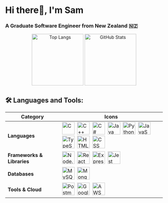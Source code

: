 <h1>Hi there👋, I'm Sam</h1>
<h3>A Graduate Software Engineer from New Zealand 🇳🇿</h3>

<p align="center">
  <img src="https://github-readme-stats.vercel.app/api/top-langs?username=carrotinpot&show_icons=true&locale=en&layout=compact&theme=dark&v=3" alt="Top Langs" height="165"/>
  <img src="https://github-readme-stats.vercel.app/api?username=carrotinpot&show_icons=true&locale=en&theme=dark&v=3" alt="GitHub Stats" height="165"/>
</p>


## 🛠️ Languages and Tools:

| Category | Icons |
|---|---|
| **Languages** | <img src="https://cdn.jsdelivr.net/gh/devicons/devicon/icons/c/c-original.svg" title="C" alt="C" width="40" height="40"/>&nbsp; <img src="https://cdn.jsdelivr.net/gh/devicons/devicon/icons/cplusplus/cplusplus-original.svg" title="C++" alt="C++" width="40" height="40"/>&nbsp; <img src="https://cdn.jsdelivr.net/gh/devicons/devicon/icons/csharp/csharp-original.svg" title="C#" alt="C#" width="40" height="40"/>&nbsp; <img src="https://cdn.jsdelivr.net/gh/devicons/devicon/icons/java/java-original.svg" title="Java" alt="Java" width="40" height="40"/>&nbsp; <img src="https://cdn.jsdelivr.net/gh/devicons/devicon/icons/python/python-original.svg" title="Python" alt="Python" width="40" height="40"/>&nbsp; <img src="https://cdn.jsdelivr.net/gh/devicons/devicon/icons/javascript/javascript-original.svg" title="JavaScript" alt="JavaScript" width="40" height="40"/>&nbsp; <img src="https://cdn.jsdelivr.net/gh/devicons/devicon/icons/typescript/typescript-original.svg" title="TypeScript" alt="TypeScript" width="40" height="40"/>&nbsp; <img src="https://cdn.jsdelivr.net/gh/devicons/devicon/icons/html5/html5-original.svg" title="HTML5" alt="HTML" width="40" height="40"/>&nbsp; <img src="https://cdn.jsdelivr.net/gh/devicons/devicon/icons/css3/css3-original.svg" title="CSS3" alt="CSS" width="40" height="40"/>&nbsp; |
| **Frameworks & Libraries** | <img src="https://cdn.jsdelivr.net/gh/devicons/devicon/icons/nodejs/nodejs-original.svg" title="Node.js" alt="Node.js" width="40" height="40"/>&nbsp; <img src="https://cdn.jsdelivr.net/gh/devicons/devicon/icons/react/react-original.svg" title="React" alt="React" width="40" height="40"/>&nbsp; <img src="https://cdn.jsdelivr.net/gh/devicons/devicon/icons/express/express-original.svg" title="Express.js" alt="Express.js" width="40" height="40"/>&nbsp; <img src="https://cdn.jsdelivr.net/gh/devicons/devicon/icons/jest/jest-plain.svg" title="Jest" alt="Jest" width="40" height="40"/>&nbsp; |
| **Databases** | <img src="https://cdn.jsdelivr.net/gh/devicons/devicon/icons/mysql/mysql-original.svg" title="MySQL" alt="MySQL" width="40" height="40"/>&nbsp; <img src="https://cdn.jsdelivr.net/gh/devicons/devicon/icons/mongodb/mongodb-original.svg" title="MongoDB" alt="MongoDB" width="40" height="40"/>&nbsp; |
| **Tools & Cloud** | <img src="https://cdn.jsdelivr.net/gh/devicons/devicon/icons/postman/postman-original.svg" title="Postman" alt="Postman" width="40" height="40"/>&nbsp; <img src="https://cdn.jsdelivr.net/gh/devicons/devicon/icons/googlecloud/googlecloud-original.svg" title="Google Cloud" alt="Google Cloud" width="40" height="40"/>&nbsp; <img src="https://cdn.jsdelivr.net/gh/devicons/devicon/icons/amazonwebservices/amazonwebservices-original-wordmark.svg" title="AWS" alt="AWS" width="40" height="40"/>&nbsp; |




